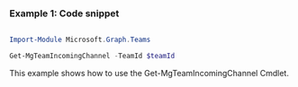### Example 1: Code snippet

```powershell

Import-Module Microsoft.Graph.Teams

Get-MgTeamIncomingChannel -TeamId $teamId

```
This example shows how to use the Get-MgTeamIncomingChannel Cmdlet.

